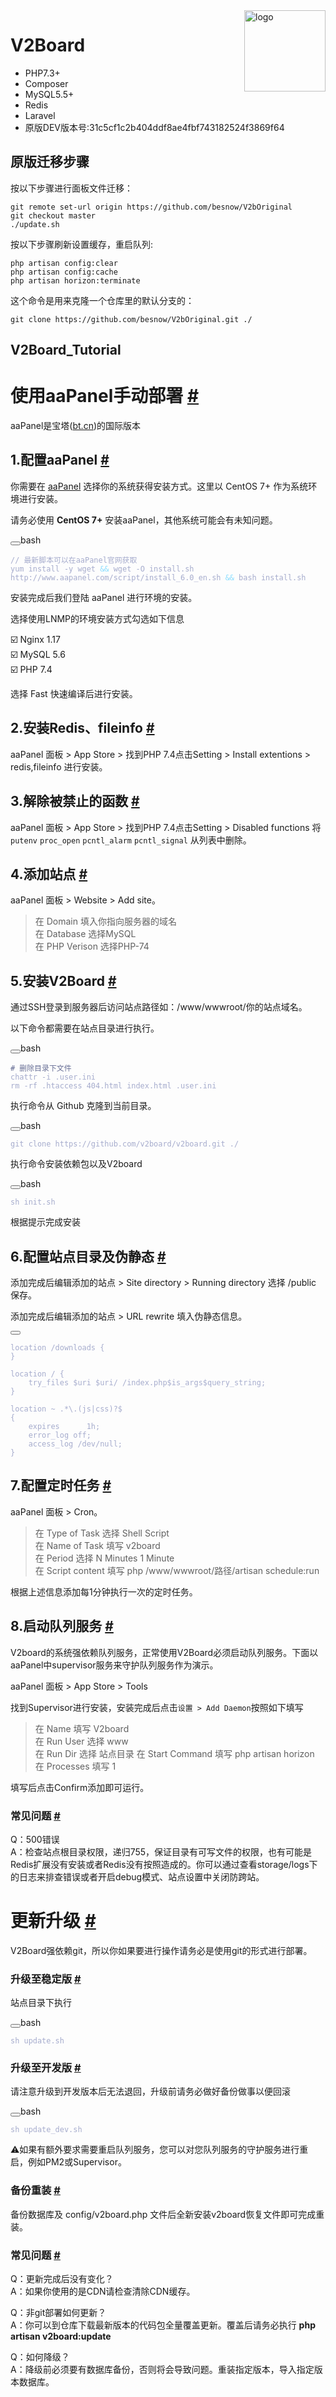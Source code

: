 <img src="https://avatars.githubusercontent.com/u/56885001?s=200&v=4" alt="logo" width="130" height="130" align="right"/>

# **V2Board**

- PHP7.3+
- Composer
- MySQL5.5+
- Redis
- Laravel
- 原版DEV版本号:31c5cf1c2b404ddf8ae4fbf743182524f3869f64


## 原版迁移步骤

按以下步骤进行面板文件迁移：

    git remote set-url origin https://github.com/besnow/V2bOriginal
    git checkout master  
    ./update.sh  


按以下步骤刷新设置缓存，重启队列:

    php artisan config:clear
    php artisan config:cache
    php artisan horizon:terminate

这个命令是用来克隆一个仓库里的默认分支的：

    git clone https://github.com/besnow/V2bOriginal.git ./


## V2Board_Tutorial

<h1 id="使用aapanel手动部署" tabindex="-1">使用aaPanel手动部署 <a class="header-anchor" href="#使用aapanel手动部署" aria-hidden="true">#</a></h1><p>aaPanel是宝塔(<a href="http://bt.cn" target="_blank" rel="noreferrer">bt.cn</a>)的国际版本</p><h2 id="_1-配置aapanel" tabindex="-1">1.配置aaPanel <a class="header-anchor" href="#_1-配置aapanel" aria-hidden="true">#</a></h2><p>你需要在 <a href="https://forum.aapanel.com/d/9-aapanel-linux-panel-6-5-4-installation-tutorial" target="_blank" rel="noreferrer">aaPanel</a> 选择你的系统获得安装方式。这里以 CentOS 7+ 作为系统环境进行安装。</p><p>请务必使用 <strong>CentOS 7+</strong> 安装aaPanel，其他系统可能会有未知问题。</p><div class="language-bash"><button title="Copy Code" class="copy"></button><span class="lang">bash</span><pre class="shiki"><code><span class="line"><span style="color:#A6ACCD;">// 最新脚本可以在aaPanel官网获取</span></span>
<span class="line"><span style="color:#A6ACCD;">yum install -y wget </span><span style="color:#89DDFF;">&amp;&amp;</span><span style="color:#A6ACCD;"> wget -O install.sh http://www.aapanel.com/script/install_6.0_en.sh </span><span style="color:#89DDFF;">&amp;&amp;</span><span style="color:#A6ACCD;"> bash install.sh</span></span>
<span class="line"></span></code></pre></div><p>安装完成后我们登陆 aaPanel 进行环境的安装。</p><p>选择使用LNMP的环境安装方式勾选如下信息</p><p>☑️ Nginx 1.17<br> ☑️ MySQL 5.6<br> ☑️ PHP 7.4</p><p>选择 Fast 快速编译后进行安装。</p><h2 id="_2-安装redis、fileinfo" tabindex="-1">2.安装Redis、fileinfo <a class="header-anchor" href="#_2-安装redis、fileinfo" aria-hidden="true">#</a></h2><p>aaPanel 面板 &gt; App Store &gt; 找到PHP 7.4点击Setting &gt; Install extentions &gt; redis,fileinfo 进行安装。</p><h2 id="_3-解除被禁止的函数" tabindex="-1">3.解除被禁止的函数 <a class="header-anchor" href="#_3-解除被禁止的函数" aria-hidden="true">#</a></h2><p>aaPanel 面板 &gt; App Store &gt; 找到PHP 7.4点击Setting &gt; Disabled functions 将 <code>putenv</code> <code>proc_open</code> <code>pcntl_alarm</code> <code>pcntl_signal</code> 从列表中删除。</p><h2 id="_4-添加站点" tabindex="-1">4.添加站点 <a class="header-anchor" href="#_4-添加站点" aria-hidden="true">#</a></h2><p>aaPanel 面板 &gt; Website &gt; Add site。</p><blockquote><p>在 Domain 填入你指向服务器的域名<br> 在 Database 选择MySQL<br> 在 PHP Verison 选择PHP-74</p></blockquote><h2 id="_5-安装v2board" tabindex="-1">5.安装V2Board <a class="header-anchor" href="#_5-安装v2board" aria-hidden="true">#</a></h2><p>通过SSH登录到服务器后访问站点路径如：/www/wwwroot/你的站点域名。</p><p>以下命令都需要在站点目录进行执行。</p><div class="language-bash"><button title="Copy Code" class="copy"></button><span class="lang">bash</span><pre class="shiki"><code><span class="line"><span style="color:#676E95;"># 删除目录下文件</span></span>
<span class="line"><span style="color:#A6ACCD;">chattr -i .user.ini</span></span>
<span class="line"><span style="color:#A6ACCD;">rm -rf .htaccess 404.html index.html .user.ini</span></span>
<span class="line"></span></code></pre></div><p>执行命令从 Github 克隆到当前目录。</p><div class="language-bash"><button title="Copy Code" class="copy"></button><span class="lang">bash</span><pre class="shiki"><code><span class="line"><span style="color:#A6ACCD;">git clone https://github.com/v2board/v2board.git ./</span></span>
<span class="line"></span></code></pre></div><p>执行命令安装依赖包以及V2board</p><div class="language-bash"><button title="Copy Code" class="copy"></button><span class="lang">bash</span><pre class="shiki"><code><span class="line"><span style="color:#A6ACCD;">sh init.sh</span></span>
<span class="line"></span></code></pre></div><p>根据提示完成安装</p><h2 id="_6-配置站点目录及伪静态" tabindex="-1">6.配置站点目录及伪静态 <a class="header-anchor" href="#_6-配置站点目录及伪静态" aria-hidden="true">#</a></h2><p>添加完成后编辑添加的站点 &gt; Site directory &gt; Running directory 选择 /public 保存。</p><p>添加完成后编辑添加的站点 &gt; URL rewrite 填入伪静态信息。</p><div class="language-"><button title="Copy Code" class="copy"></button><span class="lang"></span><pre class="shiki"><code><span class="line"><span style="color:#A6ACCD;">location /downloads {</span></span>
<span class="line"><span style="color:#A6ACCD;">}</span></span>
<span class="line"><span style="color:#A6ACCD;"></span></span>
<span class="line"><span style="color:#A6ACCD;">location / {  </span></span>
<span class="line"><span style="color:#A6ACCD;">    try_files $uri $uri/ /index.php$is_args$query_string;  </span></span>
<span class="line"><span style="color:#A6ACCD;">}</span></span>
<span class="line"><span style="color:#A6ACCD;"></span></span>
<span class="line"><span style="color:#A6ACCD;">location ~ .*\.(js|css)?$</span></span>
<span class="line"><span style="color:#A6ACCD;">{</span></span>
<span class="line"><span style="color:#A6ACCD;">    expires      1h;</span></span>
<span class="line"><span style="color:#A6ACCD;">    error_log off;</span></span>
<span class="line"><span style="color:#A6ACCD;">    access_log /dev/null; </span></span>
<span class="line"><span style="color:#A6ACCD;">}</span></span>
<span class="line"><span style="color:#A6ACCD;"></span></span></code></pre></div><h2 id="_7-配置定时任务" tabindex="-1">7.配置定时任务 <a class="header-anchor" href="#_7-配置定时任务" aria-hidden="true">#</a></h2><p>aaPanel 面板 &gt; Cron。</p><blockquote><p>在 Type of Task 选择 Shell Script<br> 在 Name of Task 填写 v2board<br> 在 Period 选择 N Minutes 1 Minute<br> 在 Script content 填写 php /www/wwwroot/路径/artisan schedule:run</p></blockquote><p>根据上述信息添加每1分钟执行一次的定时任务。</p><h2 id="_8-启动队列服务" tabindex="-1">8.启动队列服务 <a class="header-anchor" href="#_8-启动队列服务" aria-hidden="true">#</a></h2><p>V2board的系统强依赖队列服务，正常使用V2Board必须启动队列服务。下面以aaPanel中supervisor服务来守护队列服务作为演示。</p><p>aaPanel 面板 &gt; App Store &gt; Tools</p><p>找到Supervisor进行安装，安装完成后点击<code>设置 &gt; Add Daemon</code>按照如下填写</p><blockquote><p>在 Name 填写 V2board<br> 在 Run User 选择 www<br> 在 Run Dir 选择 站点目录 在 Start Command 填写 php artisan horizon 在 Processes 填写 1</p></blockquote><p>填写后点击Confirm添加即可运行。</p><h3 id="常见问题" tabindex="-1">常见问题 <a class="header-anchor" href="#常见问题" aria-hidden="true">#</a></h3><p>Q：500错误<br> A：检查站点根目录权限，递归755，保证目录有可写文件的权限，也有可能是Redis扩展没有安装或者Redis没有按照造成的。你可以通过查看storage/logs下的日志来排查错误或者开启debug模式、站点设置中关闭防跨站。</p>

<h1 id="更新升级" tabindex="-1">更新升级 <a class="header-anchor" href="#更新升级" aria-hidden="true">#</a></h1><p>V2Board强依赖git，所以你如果要进行操作请务必是使用git的形式进行部署。</p><h3 id="升级至稳定版" tabindex="-1">升级至稳定版 <a class="header-anchor" href="#升级至稳定版" aria-hidden="true">#</a></h3><p>站点目录下执行</p><div class="language-bash"><button title="Copy Code" class="copy"></button><span class="lang">bash</span><pre class="shiki"><code><span class="line"><span style="color:#A6ACCD;">sh update.sh</span></span>
<span class="line"></span></code></pre></div><h3 id="升级至开发版" tabindex="-1">升级至开发版 <a class="header-anchor" href="#升级至开发版" aria-hidden="true">#</a></h3><p>请注意升级到开发版本后无法退回，升级前请务必做好备份做事以便回滚</p><div class="language-bash"><button title="Copy Code" class="copy"></button><span class="lang">bash</span><pre class="shiki"><code><span class="line"><span style="color:#A6ACCD;">sh update_dev.sh</span></span>
<span class="line"></span></code></pre></div><p>⚠️如果有额外要求需要重启队列服务，您可以对您队列服务的守护服务进行重启，例如PM2或Supervisor。</p><h3 id="备份重装" tabindex="-1">备份重装 <a class="header-anchor" href="#备份重装" aria-hidden="true">#</a></h3><p>备份数据库及 config/v2board.php 文件后全新安装v2board恢复文件即可完成重装。</p><h3 id="常见问题" tabindex="-1">常见问题 <a class="header-anchor" href="#常见问题" aria-hidden="true">#</a></h3><p>Q：更新完成后没有变化？<br> A：如果你使用的是CDN请检查清除CDN缓存。</p><p>Q：非git部署如何更新？<br> A：你可以到仓库下载最新版本的代码包全量覆盖更新。覆盖后请务必执行 <strong>php artisan v2board:update</strong></p><p>Q：如何降级？<br> A：降级前必须要有数据库备份，否则将会导致问题。重装指定版本，导入指定版本数据库。</p>

